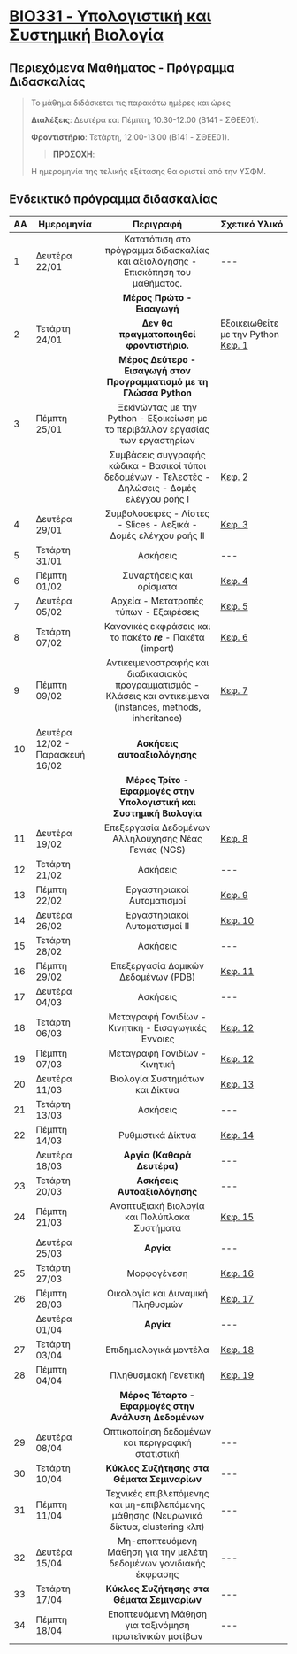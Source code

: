 # [BIO331 - Υπολογιστική και Συστημική Βιολογία](index.md)

## Περιεχόμενα Μαθήματος - Πρόγραμμα Διδασκαλίας

>Το μάθημα διδάσκεται τις παρακάτω ημέρες και ώρες
>
>**Διαλέξεις**: Δευτέρα και Πέμπτη, 10.30-12.00 (B141 - ΣΘΕΕ01).
>
>**Φροντιστήριο**: Τετάρτη, 12.00-13.00 (B141 - ΣΘΕΕ01).
>
>>**ΠΡΟΣΟΧΗ**: 
>
> Η ημερομηνία της τελικής εξέτασης θα οριστεί από την ΥΣΦΜ.


## Ενδεικτικό πρόγραμμα διδασκαλίας

| **ΑΑ** | **Ημερομηνία** | **Περιγραφή**| **Σχετικό Υλικό**|
| --- | ---|:---:|---|
| 1 | Δευτέρα 22/01| Κατατόπιση στο πρόγραμμα διδασκαλίας και αξιολόγησης - Επισκόπηση του μαθήματος. |---|
| ||**Μέρος Πρώτο - Εισαγωγή**|
| 2 | Τετάρτη 24/01| **Δεν θα πραγματοποιηθεί φροντιστήριο.** |Εξοικειωθείτε με την Python [Κεφ. 1](https://link.springer.com/chapter/10.1007/978-1-4842-4523-1_1)|
| ||**Μέρος Δεύτερο - Εισαγωγή στον Προγραμματισμό με τη Γλώσσα Python**|
| 3 | Πέμπτη 25/01|Ξεκiνώντας με την Python - Εξοικείωση με το περιβάλλον εργασίας των εργαστηρίων||
|  | | Συμβάσεις συγγραφής κώδικα - Βασικοί τύποι δεδομένων - Τελεστές - Δηλώσεις - Δομές ελέγχου ροής Ι |[Κεφ. 2](link)|
| 4 | Δευτέρα 29/01| Συμβολοσειρές - Λίστες - Slices - Λεξικά - Δομές ελέγχου ροής ΙΙ |[Κεφ. 3](link)|
| 5 | Τετάρτη 31/01| Ασκήσεις |---|
| 6 | Πέμπτη 01/02| Συναρτήσεις και ορίσματα |[Κεφ. 4](link)|
| 7 | Δευτέρα 05/02| Αρχεία - Μετατροπές τύπων - Εξαιρέσεις|[Κεφ. 5](link)|
| 8 | Τετάρτη 07/02| Κανονικές εκφράσεις και το πακέτο ***re*** - Πακέτα (import)  |[Κεφ. 6](link)|
| 9 | Πέμπτη 09/02| Αντικειμενοστραφής και διαδικασιακός προγραμματισμός - Κλάσεις και αντικείμενα (instances, methods, inheritance) |[Κεφ. 7](link)|
| 10| Δευτέρα 12/02 - Παρασκευή 16/02| **Ασκήσεις αυτοαξιολόγησης**|
| ||**Μέρος Τρίτο - Εφαρμογές στην Υπολογιστική και Συστημική Βιολογία**|
| 11 | Δευτέρα 19/02| Επεξεργασία Δεδομένων Αλληλούχησης Νέας Γενιάς (NGS)  |[Κεφ. 8](link)|
| 12 | Τετάρτη 21/02| Ασκήσεις |---|
| 13 | Πέμπτη 22/02| Εργαστηριακοί Αυτοματισμοί |[Κεφ. 9](link)|
| 14 | Δευτέρα 26/02| Εργαστηριακοί Αυτοματισμοί ΙΙ |[Κεφ. 10](link)|
| 15 | Τετάρτη 28/02| Ασκήσεις |---|
| 16 | Πέμπτη 29/02|  Επεξεργασία Δομικών Δεδομένων (PDB)|[Κεφ. 11](link)|
| 17 | Δευτέρα 04/03| Ασκήσεις|---|
| 18 | Τετάρτη 06/03| Μεταγραφή Γονιδίων - Κινητική - Εισαγωγικές Έννοιες|[Κεφ. 12](link)|
| 19 | Πέμπτη 07/03| Μεταγραφή Γονιδίων - Κινητική  |[Κεφ. 12](link)|
| 20 | Δευτέρα 11/03| Βιολογία Συστημάτων και Δίκτυα |[Κεφ. 13](link)|
| 21 | Τετάρτη 13/03| Ασκήσεις |---|
| 22 | Πέμπτη 14/03| Ρυθμιστικά Δίκτυα |[Κεφ. 14](link)|
|  | Δευτέρα 18/03| **Αργία (Καθαρά Δευτέρα)**  |---|
| 23 | Τετάρτη 20/03| **Ασκήσεις Αυτοαξιολόγησης** |---|
| 24 | Πέμπτη 21/03| Αναπτυξιακή Βιολογία και Πολύπλοκα Συστήματα |[Κεφ. 15](link)|
|  | Δευτέρα 25/03| **Αργία**  |---|
| 25 | Τετάρτη 27/03| Μορφογένεση  |[Κεφ. 16](link)|
| 26 | Πέμπτη 28/03| Οικολογία και Δυναμική Πληθυσμών |[Κεφ. 17](link)|
| | Δευτέρα 01/04| **Αργία**  |---|
| 27 | Τετάρτη 03/04| Επιδημιολογικά μοντέλα  |[Κεφ. 18](link)|
| 28 | Πέμπτη 04/04| Πληθυσμιακή Γενετική |[Κεφ. 19](link)|
| ||**Μέρος Τέταρτο - Εφαρμογές στην Ανάλυση Δεδομένων**|
| 29 | Δευτέρα 08/04| Οπτικοποίηση δεδομένων και περιγραφική στατιστική |---|
| 30 | Τετάρτη 10/04| **Κύκλος Συζήτησης στα Θέματα Σεμιναρίων** |---|
| 31 | Πέμπτη 11/04| Τεχνικές επιβλεπόμενης και μη-επιβλεπόμενης μάθησης (Νευρωνικά δίκτυα, clustering κλπ)  |---|
| 32 | Δευτέρα 15/04| Μη-εποπτευόμενη Μάθηση για την μελέτη δεδομένων γονιδιακής έκφρασης |---|
| 33 | Τετάρτη 17/04| **Κύκλος Συζήτησης στα Θέματα Σεμιναρίων** |---|
| 34 | Πέμπτη 18/04| Εποπτευόμενη Μάθηση για ταξινόμηση πρωτεϊνικών μοτίβων   |---|
